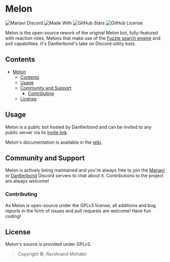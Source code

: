 # Melon

![Mariavi Discord](https://img.shields.io/discord/554773624784027658?color=7289da&label=Discord&logo=discord&style=flat-square)
![Made With](https://img.shields.io/badge/made_with-Python_3.7-blue?style=flat-square&logo=python)
![GitHub Stars](https://img.shields.io/github/stars/Dan6erbond/Melon-v2?style=flat-square)
![GitHub License](https://img.shields.io/github/license/Dan6erbond/Melon-v2?style=flat-square)

Melon is the open-source rework of the original Melon bot, fully-featured with reaction roles, Melons that make use of the [Fuzzle search engine](https://github.com/Dan6erbond/Fuzzle) and poll capabilities. It's Dan6erbond's take on Discord utility bots.

## Contents

- [Melon](#melon)
  - [Contents](#contents)
  - [Usage](#usage)
  - [Community and Support](#community-and-support)
    - [Contributing](#contributing)
  - [License](#license)

## Usage

Melon is a public bot hosted by Dan6erbond and can be invited to any public server via its [invite link](https://discord.com/oauth2/authorize?client_id=563957035763236864&scope=bot).

Melon's documentation is available in the [wiki](https://github.com/Dan6erbond/Melon/wiki).

## Community and Support

Melon is actively being maintained and you're always free to join the [Mariavi](https://img.shields.io/discord/554773624784027658?color=7289da&label=Discord&logo=discord&style=flat-square) or [Dan6erbond](https://discord.gg/wMEyKZk) Discord servers to chat about it. Contributions to the project are always welcome!

### Contributing

As Melon is open-source under the GPLv3 license, all additions and bug reports in the form of issues and pull requests are welcome! Have fun coding!

## License

Melon's source is provided under GPLv3.

> Copyright ©, RaviAnand Mohabir

